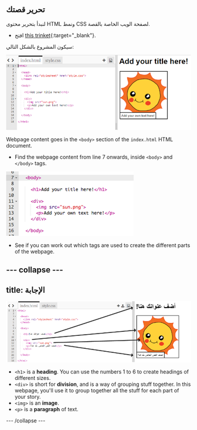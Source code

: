 ## تحرير قصتك

لنبدأ بتحرير محتوى HTML ونمط CSS لصفحة الويب الخاصة بالقصة.

+ افتح [this trinket](http://jumpto.cc/web-story){:target="_blank"}.

سيكون المشروع بالشكل التالي:

![لقطة شاشة](images/story-starter.png)

Webpage content goes in the `<body>` section of the `index.html` HTML document.

+ Find the webpage content from line 7 onwards, inside `<body>` and `</body>` tags.

![لقطة الشاشة](images/story-html.png)

+ See if you can work out which tags are used to create the different parts of the webpage.

## \--- collapse \---

## title: الإجابة

![لقطة الشاشة](images/story-elements.png)

+ `<h1>` is a **heading**. You can use the numbers 1 to 6 to create headings of different sizes.
+ `<div>` is short for **division**, and is a way of grouping stuff together. In this webpage, you'll use it to group together all the stuff for each part of your story.
+ `<img>` is an **image**.
+ `<p>` is a **paragraph** of text.

\--- /collapse \---